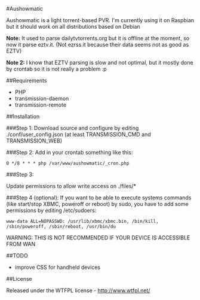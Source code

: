 #Aushowmatic

Aushowmatic is a light torrent-based PVR. I'm currently using it on Raspbian but it should work on all distributions based on Debian

**Note:** It used to parse dailytvtorrents.org but it is offline at the moment, so now it parse eztv.it. (Not ezrss.it because their data seems not as good as EZTV)

**Note 2:** I know that EZTV parsing is slow and not optimal, but it mostly done by crontab so it is not really a problem :p

##Requirements

- PHP
- transmission-daemon
- transmission-remote

##Installation

###Step 1:
Download source and configure by editing ./conf/user_config.json
(at least TRANSMISSION_CMD and TRANSMISSION_WEB)

###Step 2:
Add in your crontab something like this:


	0 */8 * * * php /var/www/aushowmatic/_cron.php

###Step 3:

Update permissions to allow write access on ./files/*
	
###Step 4 (optional):
If you want to be able to execute systems commands (like start/stop XBMC, poweroff or reboot) by sudo, you have to add some permissions by editing /etc/sudoers:


	www-data ALL=NOPASSWD: /usr/lib/xbmc/xbmc.bin, /bin/kill, /sbin/poweroff, /sbin/reboot, /usr/bin/du


WARNING: THIS IS NOT RECOMMENDED IF YOUR DEVICE IS ACCESSIBLE FROM WAN

##TODO

- improve CSS for handheld devices

##License

Released under the WTFPL license - http://www.wtfpl.net/

